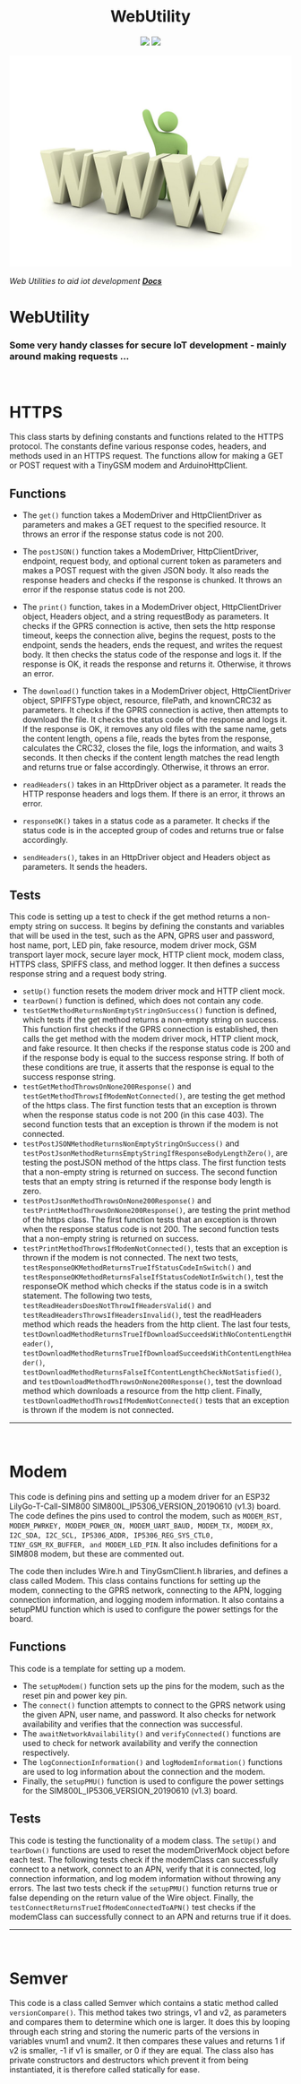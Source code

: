 <h1 align="center">WebUtility</h1>

<p align="center">

<img src="https://img.shields.io/badge/made%20by-RobertByrnes-blue.svg" >

<!-- <img src="https://img.shields.io/npm/v/vue2-baremetrics-calendar">

<img src="https://img.shields.io/badge/vue-2.6.10-green.svg"> -->

<!-- <img src="https://badges.frapsoft.com/os/v1/open-source.svg?v=103" >

<img src="https://img.shields.io/github/stars/silent-lad/Vue2BaremetricsCalendar.svg?style=flat">

<img src="https://img.shields.io/github/languages/top/silent-lad/Vue2BaremetricsCalendar.svg">

<img src="https://img.shields.io/github/issues/silent-lad/Vue2BaremetricsCalendar.svg"> -->

<img src="https://img.shields.io/badge/PRs-welcome-brightgreen.svg?style=flat">
</p>

![World Wide Web](www.jpg?raw=true "WWW")

_Web Utilities to aid iot development **[Docs](https://emulation.com)**_

# WebUtility  

### Some very handy classes for secure IoT development - mainly around making requests ...

<br>

# HTTPS

This class starts by defining constants and functions related to the HTTPS protocol. The constants define various response codes, headers, and methods used in an HTTPS request. The functions allow for making a GET or POST request with a TinyGSM modem and ArduinoHttpClient. 
## Functions

- The ```get()``` function takes a ModemDriver and HttpClientDriver as parameters and makes a GET request to the specified resource. It throws an error if the response status code is not 200. 

- The ```postJSON()``` function takes a ModemDriver, HttpClientDriver, endpoint, request body, and optional current token as parameters and makes a POST request with the given JSON body. It also reads the response headers and checks if the response is chunked. It throws an error if the response status code is not 200.

- The ```print()``` function, takes in a ModemDriver object, HttpClientDriver object, Headers object, and a string requestBody as parameters. It checks if the GPRS connection is active, then sets the http response timeout, keeps the connection alive, begins the request, posts to the endpoint, sends the headers, ends the request, and writes the request body. It then checks the status code of the response and logs it. If the response is OK, it reads the response and returns it. Otherwise, it throws an error. 

- The ```download()``` function takes in a ModemDriver object, HttpClientDriver object, SPIFFSType object, resource, filePath, and knownCRC32 as parameters. It checks if the GPRS connection is active, then attempts to download the file. It checks the status code of the response and logs it. If the response is OK, it removes any old files with the same name, gets the content length, opens a file, reads the bytes from the response, calculates the CRC32, closes the file, logs the information, and waits 3 seconds. It then checks if the content length matches the read length and returns true or false accordingly. Otherwise, it throws an error. 

- ```readHeaders()``` takes in an HttpDriver object as a parameter. It reads the HTTP response headers and logs them. If there is an error, it throws an error. 

- ```responseOK()``` takes in a status code as a parameter. It checks if the status code is in the accepted group of codes and returns true or false accordingly. 

- ```sendHeaders()```, takes in an HttpDriver object and Headers object as parameters. It sends the headers.

## Tests
This code is setting up a test to check if the get method returns a non-empty string on success.
It begins by defining the constants and variables that will be used in the test, such as the APN, GPRS user and password, 
host name, port, LED pin, fake resource, modem driver mock, GSM transport layer mock, secure layer mock, HTTP client mock, 
modem class, HTTPS class, SPIFFS class, and method logger. It then defines a success response string and a request body string. 

- ```setUp()``` function resets the modem driver mock and HTTP client mock. 
- ```tearDown()``` function is defined, which does not contain any code. 
- ```testGetMethodReturnsNonEmptyStringOnSuccess()``` function is defined, which tests if the get method returns a non-empty string on success. This function first checks if the GPRS connection is 
established, then calls the get method with the modem driver mock, HTTP client mock, and fake resource. It then checks if 
the response status code is 200 and if the response body is equal to the success response string. If both of these conditions 
are true, it asserts that the response is equal to the success response string.
- ```testGetMethodThrowsOnNone200Response()``` and ```testGetMethodThrowsIfModemNotConnected()```, are testing the get method of the https class. The first function tests that an exception is thrown when the response status code is not 200 (in this case 403). The second function tests that an exception is thrown if the modem is not connected. 
- ```testPostJSONMethodReturnsNonEmptyStringOnSuccess()``` and ```testPostJsonMethodReturnsEmptyStringIfResponseBodyLengthZero()```, are testing the postJSON method of the https class. The first function tests that a non-empty string is returned on success. The second function tests that an empty string is returned if the response body length is zero. 
- ```testPostJsonMethodThrowsOnNone200Response()``` and ```testPrintMethodThrowsOnNone200Response()```, are testing the print method of the https class. The first function tests that an exception is thrown when the response status code is not 200. The second function tests that a non-empty string is returned on success.
- ```testPrintMethodThrowsIfModemNotConnected()```, tests that an exception is thrown if the modem is not connected. The next two tests, ```testResponseOKMethodReturnsTrueIfStatusCodeInSwitch()``` and ```testResponseOKMethodReturnsFalseIfStatusCodeNotInSwitch()```, test the responseOK method which checks if the status code is in a switch statement. The following two tests, ```testReadHeadersDoesNotThrowIfHeadersValid()``` and ```testReadHeadersThrowsIfHeadersInvalid()```, test the readHeaders method which reads the headers from the http client. The last four tests, ```testDownloadMethodReturnsTrueIfDownloadSucceedsWithNoContentLengthHeader()```, ```testDownloadMethodReturnsTrueIfDownloadSucceedsWithContentLengthHeader()```, ```testDownloadMethodReturnsFalseIfContentLengthCheckNotSatisfied()```, and ```testDownloadMethodThrowsOnNone200Response()```, test the download method which downloads a resource from the http client. Finally, ```testDownloadMethodThrowsIfModemNotConnected()``` tests that an exception is thrown if the modem is not connected.
---

<br>

# Modem
This code is defining pins and setting up a modem driver for an ESP32 LilyGo-T-Call-SIM800 SIM800L_IP5306_VERSION_20190610 (v1.3) board. The code defines the pins used to control the modem, such as ```MODEM_RST, MODEM_PWRKEY, MODEM_POWER_ON, MODEM_UART_BAUD, MODEM_TX, MODEM_RX, I2C_SDA, I2C_SCL, IP5306_ADDR, IP5306_REG_SYS_CTL0, TINY_GSM_RX_BUFFER, and MODEM_LED_PIN```. It also includes definitions for a SIM808 modem, but these are commented out. 

The code then includes Wire.h and TinyGsmClient.h libraries, and defines a class called Modem. This class contains functions for setting up the modem, connecting to the GPRS network, connecting to the APN, logging connection information, and logging modem information. It also contains a setupPMU function which is used to configure the power settings for the board.

## Functions
This code is a template for setting up a modem.
- The ```setupModem()``` function sets up the pins for the modem, such as the reset pin and power key pin.
- The ```connect()``` function attempts to connect to the GPRS network using the given APN, user name, and password. It also checks for network availability and verifies that the connection was successful.
- The ```awaitNetworkAvailability()``` and ```verifyConnected()``` functions are used to check for network availability and verify the connection respectively.
- The ```logConnectionInformation()``` and ```logModemInformation()``` functions are used to log information about the connection and the modem.
- Finally, the ```setupPMU()``` function is used to configure the power settings for the SIM800L_IP5306_VERSION_20190610 (v1.3) board. 

## Tests
This code is testing the functionality of a modem class. The ```setUp()``` and ```tearDown()``` functions are used to reset the modemDriverMock object before each test. The following tests check if the modemClass can successfully connect to a network, connect to an APN, verify that it is connected, log connection information, and log modem information without throwing any errors. The last two tests check if the ```setupPMU()``` function returns true or false depending on the return value of the Wire object. Finally, the ```testConnectReturnsTrueIfModemConnectedToAPN()``` test checks if the modemClass can successfully connect to an APN and returns true if it does.

---

<br>

# Semver
This code is a class called Semver which contains a static method called ```versionCompare()```. This method takes two strings, v1 and v2, as parameters and compares them to determine which one is larger. It does this by looping through each string and storing the numeric parts of the versions in variables vnum1 and vnum2. It then compares these values and returns 1 if v2 is smaller, -1 if v1 is smaller, or 0 if they are equal. The class also has private constructors and destructors which prevent it from being instantiated, it is therefore called statically for ease.